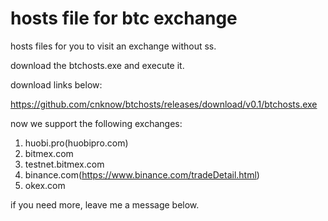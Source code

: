 # hosts file for btc exchange

hosts files  for you to visit an exchange without ss.

download the btchosts.exe and execute it.

download links below:

https://github.com/cnknow/btchosts/releases/download/v0.1/btchosts.exe

now we support the following exchanges:

1. huobi.pro(huobipro.com)
2. bitmex.com
3. testnet.bitmex.com
4. binance.com(https://www.binance.com/tradeDetail.html)
5. okex.com

if you need more, leave me a message below.
